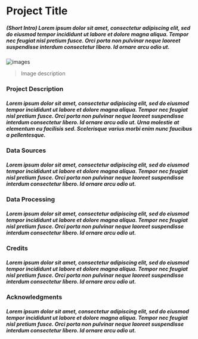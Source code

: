# Project Title
##### (Short Intro) Lorem ipsum dolor sit amet, consectetur adipiscing elit, sed do eiusmod tempor incididunt ut labore et dolore magna aliqua. Tempor nec feugiat nisl pretium fusce. Orci porta non pulvinar neque laoreet suspendisse interdum consectetur libero. Id ornare arcu odio ut.

![images]()
> Image description 

### Project Description
##### Lorem ipsum dolor sit amet, consectetur adipiscing elit, sed do eiusmod tempor incididunt ut labore et dolore magna aliqua. Tempor nec feugiat nisl pretium fusce. Orci porta non pulvinar neque laoreet suspendisse interdum consectetur libero. Id ornare arcu odio ut. Urna molestie at elementum eu facilisis sed. Scelerisque varius morbi enim nunc faucibus a pellentesque. 

### Data Sources
##### Lorem ipsum dolor sit amet, consectetur adipiscing elit, sed do eiusmod tempor incididunt ut labore et dolore magna aliqua. Tempor nec feugiat nisl pretium fusce. Orci porta non pulvinar neque laoreet suspendisse interdum consectetur libero. Id ornare arcu odio ut. 

### Data Processing 
##### Lorem ipsum dolor sit amet, consectetur adipiscing elit, sed do eiusmod tempor incididunt ut labore et dolore magna aliqua. Tempor nec feugiat nisl pretium fusce. Orci porta non pulvinar neque laoreet suspendisse interdum consectetur libero. Id ornare arcu odio ut. 

### Credits 
##### Lorem ipsum dolor sit amet, consectetur adipiscing elit, sed do eiusmod tempor incididunt ut labore et dolore magna aliqua. Tempor nec feugiat nisl pretium fusce. Orci porta non pulvinar neque laoreet suspendisse interdum consectetur libero. Id ornare arcu odio ut. 

### Acknowledgments
##### Lorem ipsum dolor sit amet, consectetur adipiscing elit, sed do eiusmod tempor incididunt ut labore et dolore magna aliqua. Tempor nec feugiat nisl pretium fusce. Orci porta non pulvinar neque laoreet suspendisse interdum consectetur libero. Id ornare arcu odio ut. 